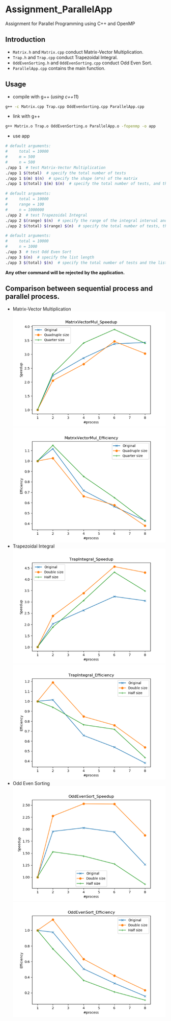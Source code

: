 # Assignment_ParallelApp
Assignment for Parallel Programming using C++ and OpenMP
## Introduction
- `Matrix.h` and `Matrix.cpp` conduct Matrix-Vector Multiplication.
- `Trap.h` and `Trap.cpp` conduct Trapezoidal Integral.
- `OddEvenSorting.h` and `OddEvenSorting.cpp` conduct Odd Even Sort.
- `ParallelApp.cpp` contains the main function.
## Usage
- compile with g++ (*using c++11*)
```bash
g++ -c Matrix.cpp Trap.cpp OddEvenSorting.cpp ParallelApp.cpp
```
- link with g++
```bash
g++ Matrix.o Trap.o OddEvenSorting.o ParallelApp.o -fopenmp -o app
```

- use app
```bash
# default arguments:
#     total = 10000
#     m = 500
#     n = 500
./app 1  # test Matrix-Vector Multiplication
./app 1 $(total)  # specify the total number of tests
./app 1 $(m) $(n)  # specify the shape (m*n) of the matrix
./app 1 $(total) $(m) $(n)  # specify the total number of tests, and the shape (m*n) of the matrix
```

```bash
# default arguments:
#     total = 10000
#     range = 100
#     n = 1000000
./app 2  # test Trapezoidal Integral
./app 2 $(range) $(n)  # specify the range of the integral interval and the number of trapezoids
./app 2 $(total) $(range) $(n)  # specify the total number of tests, the range of the integral interval and the number of trapezoids
```

```bash
# default arguments:
#     total = 10000
#     n = 1000
./app 3  # test Odd Even Sort
./app 3 $(n)  # specify the list length
./app 3 $(total) $(n)  # specify the total number of tests and the list length
```

__Any other command will be rejected by the application.__


## Comparison between sequential process and parallel process.

- Matrix-Vector Multiplication
![](figures/MatrixVectorMul_Speedup.png)
![](figures/MatrixVectorMul_Efficiency.png)
- Trapezoidal Integral
![](figures/TrapIntegral_Speedup.png)
![](figures/TrapIntegral_Efficiency.png)
- Odd Even Sorting
![](figures/OddEvenSort_Speedup.png)
![](figures/OddEvenSort_Efficiency.png)